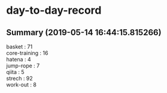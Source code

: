 # day-to-day-record  
## Summary  (2019-05-14 16:44:15.815266)  
basket : 71  
core-training : 16  
hatena : 4  
jump-rope : 7  
qiita : 5  
strech : 92  
work-out : 8  
